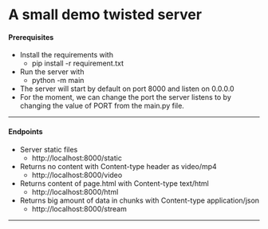 # A small demo twisted server

#### Prerequisites
- Install the requirements with
  - pip install -r requirement.txt
- Run the server with
  - python -m main
- The server will start by default on port 8000 and listen on 0.0.0.0
- For the moment, we can change the port the server listens to by changing the value of PORT from the main.py file.

---
#### Endpoints
- Server static files
  - http://localhost:8000/static
- Returns no content with Content-type header as video/mp4
  - http://localhost:8000/video
- Returns content of page.html with Content-type text/html
  - http://localhost:8000/html
- Returns big amount of data in chunks with Content-type application/json
  - http://localhost:8000/stream

---

